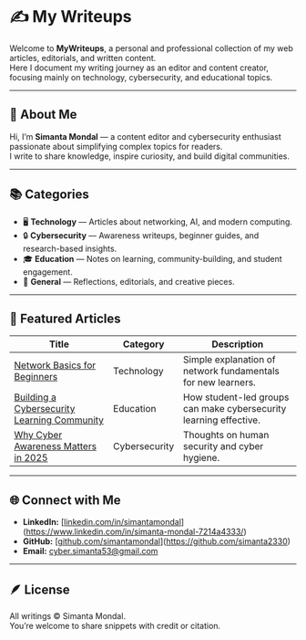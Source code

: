 # ✍️ My Writeups

Welcome to **MyWriteups**, a personal and professional collection of my web articles, editorials, and written content.  
Here I document my writing journey as an editor and content creator, focusing mainly on technology, cybersecurity, and educational topics.

---

## 🧠 About Me
Hi, I’m **Simanta Mondal** — a content editor and cybersecurity enthusiast passionate about simplifying complex topics for readers.  
I write to share knowledge, inspire curiosity, and build digital communities.

---

## 📚 Categories
- 🖥️ **Technology** — Articles about networking, AI, and modern computing.  
- 🔒 **Cybersecurity** — Awareness writeups, beginner guides, and research-based insights.  
- 🎓 **Education** — Notes on learning, community-building, and student engagement.  
- 💭 **General** — Reflections, editorials, and creative pieces.

---

## 📰 Featured Articles
| Title | Category | Description |
|--------|-----------|-------------|
| [Network Basics for Beginners](articles/technology/network-basics.md) | Technology | Simple explanation of network fundamentals for new learners. |
| [Building a Cybersecurity Learning Community](articles/education/how-to-build-study-community.md) | Education | How student-led groups can make cybersecurity learning effective. |
| [Why Cyber Awareness Matters in 2025](articles/cybersecurity/awareness-2025.md) | Cybersecurity | Thoughts on human security and cyber hygiene. |

---

## 🌐 Connect with Me
- **LinkedIn:** [[linkedin.com/in/simantamondal](#)](https://www.linkedin.com/in/simanta-mondal-7214a4333/)
- **GitHub:** [[github.com/simantamondal](#)](https://github.com/simanta2330)
- **Email:** cyber.simanta53@gmail.com 

---

## 🪶 License
All writings © Simanta Mondal.  
You’re welcome to share snippets with credit or citation.

